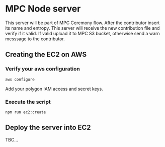# MPC Node server

This server will be part of MPC Ceremony flow. After the contributor insert its name and entropy.
This server will receive the new contribution file and verify if it valid. If valid upload it to MPC
S3 bucket, otherwise send a warn messsage to the contributor.

## Creating the EC2 on AWS

### Verify your aws configuration

```
aws configure
```

Add your polygon IAM access and secret keys.

### Execute the script

```
npm run ec2:create
```

## Deploy the server into EC2

TBC...
